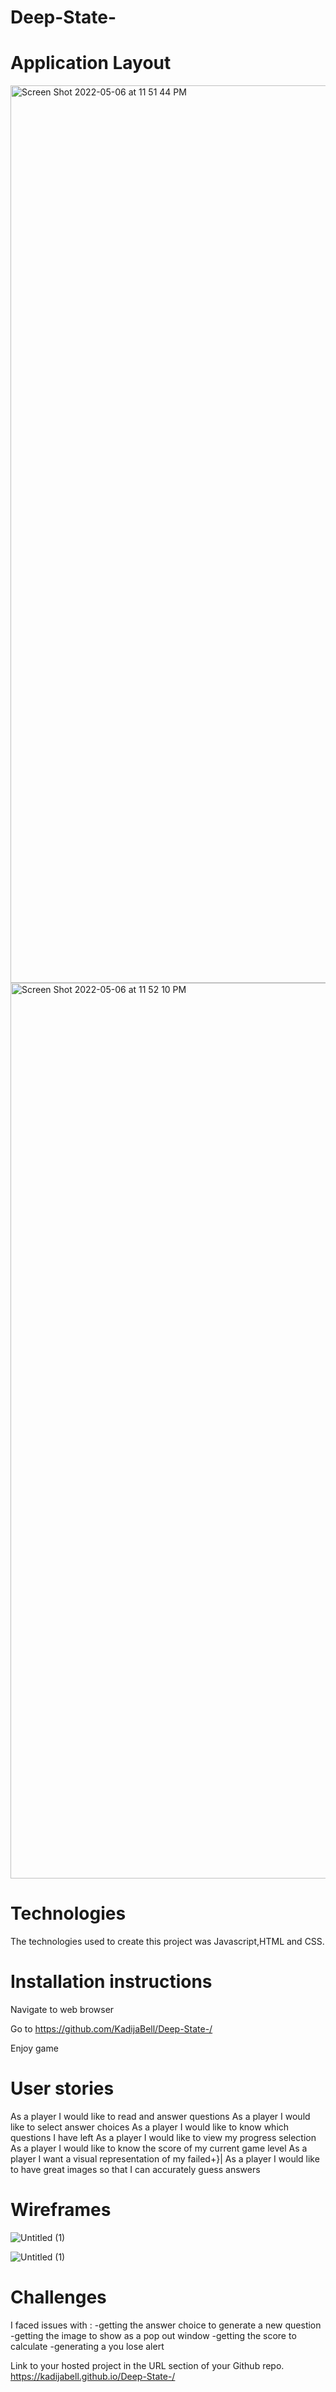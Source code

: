 # Deep-State-


 
 # Application Layout
 
 <img width="1436" alt="Screen Shot 2022-05-06 at 11 51 44 PM" src="https://user-images.githubusercontent.com/101621511/167238326-63ec7e16-f7dc-4262-b960-6740c075bcf7.png">
 
<img width="1433" alt="Screen Shot 2022-05-06 at 11 52 10 PM" src="https://user-images.githubusercontent.com/101621511/167238335-e302054a-d4ef-4e38-88b9-cc78d6b77108.png">

 
 # Technologies 
 The technologies used to create this project was Javascript,HTML and CSS.

 # Installation instructions
 
Navigate to web browser 

Go to https://github.com/KadijaBell/Deep-State-/ 

Enjoy game 



 # User stories 

As a player I would like to read and answer questions
As a player I would like to select answer choices
As a player I would like to know which questions I have left
As a player I would like to view my progress selection
As a player I would like to know the score of my current game level
As a player I want a visual representation of my failed+}|
As a player I would like to have great images so that I can accurately guess answers





 # Wireframes  
 ![Untitled (1)](https://user-images.githubusercontent.com/101621511/167238387-b21b3a4e-8537-4385-bb32-23a77ec06041.png)

![Untitled (1)](https://user-images.githubusercontent.com/101621511/167238394-d4e1b382-e3a7-4400-9322-f838f379b5ac.png)



 # Challenges

I faced issues with :
-getting the answer choice to generate a new question
-getting the image to show as a pop out window
-getting the score to calculate 
-generating a you lose alert


Link to your hosted project in the URL section of your Github repo.
https://kadijabell.github.io/Deep-State-/